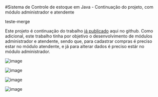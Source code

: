#Sistema de Controle de estoque em Java - Continuação do projeto, com módulo administrador e atendente

teste-merge

Este projeto é continuação do trabalho [já publicado](https://github.com/brunocmnz/java-sistema-de-controle-estoque) aqui no github. Como adicional, este trabalho tinha por objetivo o desenvolvimento de módulos administrador e atendente, sendo que, para cadastrar compras é preciso estar no módulo atendente, e já para alterar dados é preciso estár no módulo administrador.

![image](https://github.com/brunocmnz/java-controle-de-estoque-menus/assets/117315412/8745e71c-cc66-4dd2-96f1-00bbb0a4a061)

![image](https://github.com/brunocmnz/java-controle-de-estoque-menus/assets/117315412/05963e69-3685-4520-8ee7-691143230656)

![image](https://github.com/brunocmnz/java-controle-de-estoque-menus/assets/117315412/601064ba-f2ca-4a9f-a3c1-97ebdfa67f73)

![image](https://github.com/brunocmnz/java-controle-de-estoque-menus/assets/117315412/dee10be6-8c40-4e2b-95f3-9dac609e7893)




